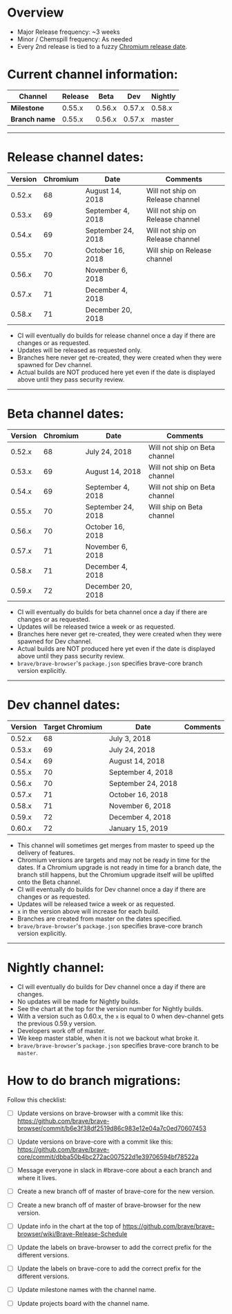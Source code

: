 # Overview 

- Major Release frequency: ~3 weeks
- Minor / Chemspill frequency: As needed 
- Every 2nd release is tied to a fuzzy [Chromium release date](https://www.chromium.org/developers/calendar).


# Current channel information:

| **Channel**     | Release |  Beta  | Dev       | Nightly|
| ----------------| ------- | ------ | --------- | ------ |
| **Milestone**   | 0.55.x  | 0.56.x | 0.57.x    | 0.58.x |
| **Branch name** | 0.55.x  | 0.56.x | 0.57.x    | master |



---

# Release channel dates:

| Version | Chromium | Date               | Comments                                  |
| ------- | ---------|--------------------|-------------------------------------------|
| 0.52.x  |    68    | August 14, 2018    | Will not ship on Release channel
| 0.53.x  |    69    | September 4, 2018  | Will not ship on Release channel
| 0.54.x  |    69    | September 24, 2018 | Will not ship on Release channel
| 0.55.x  |    70    | October 16, 2018   | Will ship on Release channel
| 0.56.x  |    70    | November 6, 2018   |
| 0.57.x  |    71    | December 4, 2018   |
| 0.58.x  |    71    | December 20, 2018  |

- CI will eventually do builds for release channel once a day if there are changes or as requested.
- Updates will be released as requested only.
- Branches here never get re-created, they were created when they were spawned for Dev channel.
- Actual builds are NOT produced here yet even if the date is displayed above until they pass security review.

---

# Beta channel dates:

| Version | Chromium | Date               | Comments                                  |
| ------- | ---------|--------------------|-------------------------------------------|
| 0.52.x  |    68    | July 24, 2018      | Will not ship on Beta channel
| 0.53.x  |    69    | August 14, 2018    | Will not ship on Beta channel
| 0.54.x  |    69    | September 4, 2018  | Will not ship on Beta channel
| 0.55.x  |    70    | September 24, 2018 | Will ship on Beta channel
| 0.56.x  |    70    | October 16, 2018   |
| 0.57.x  |    71    | November 6, 2018   |
| 0.58.x  |    71    | December 4, 2018   |
| 0.59.x  |    72    | December 20, 2018  |
 
- CI will eventually do builds for beta channel once a day if there are changes or as requested.
- Updates will be released twice a week or as requested.
- Branches here never get re-created, they were created when they were spawned for Dev channel.
- Actual builds are NOT produced here yet even if the date is displayed above until they pass security review.
- `brave/brave-browser`'s `package.json` specifies brave-core branch version explicitly.

---

# Dev channel dates:

| Version | Target Chromium | Date               | Comments                                  |
| ------- | ----------------|--------------------|-------------------------------------------|
| 0.52.x  |    68           | July 3, 2018       |
| 0.53.x  |    69           | July 24, 2018      |
| 0.54.x  |    69           | August 14, 2018    |
| 0.55.x  |    70           | September 4, 2018  | 
| 0.56.x  |    70           | September 24, 2018 |
| 0.57.x  |    71           | October 16, 2018   |
| 0.58.x  |    71           | November 6, 2018   |
| 0.59.x  |    72           | December 4, 2018   |
| 0.60.x  |    72           | January 15, 2019   |

- This channel will sometimes get merges from master to speed up the delivery of features. 
- Chromium versions are targets and may not be ready in time for the dates.  If a Chromium upgrade is not ready in time for a branch date, the branch still happens,  but the Chromium upgrade itself will be uplifted onto the Beta channel.
- CI will eventually do builds for Dev channel once a day if there are changes or as requested.
- Updates will be released twice a week or as requested.
- `x` in the version above will increase for each build.
- Branches are created from master on the dates specified.
- `brave/brave-browser`'s `package.json` specifies brave-core branch version explicitly.

---

# Nightly channel:

- CI will eventually do builds for Dev channel once a day if there are changes.
- No updates will be made for Nightly builds.
- See the chart at the top for the version number for Nightly builds.
- With a version such as 0.60.x, the `x` is equal to 0 when dev-channel gets the previous 0.59.y version.
- Developers work off of master.
- We keep master stable, when it is not we backout what broke it.
- `brave/brave-browser`'s `package.json` specifies brave-core branch to be `master`.


# How to do branch migrations:

Follow this checklist:

- [ ] Update versions on brave-browser with a commit like this: https://github.com/brave/brave-browser/commit/b6e3f38df2519d86c983e12e04a7c0ed70607453
- [ ] Update versions on brave-core with a commit like this: https://github.com/brave/brave-core/commit/dbba50b4bc272ac007522d1e39706594bf78522a
- [ ] Message everyone in slack in #brave-core about a each branch and where it lives.
- [ ] Create a new branch off of master of brave-core for the new version.
- [ ] Create a new branch off of master of brave-browser for the new version.
- [ ] Update info in the chart at the top of https://github.com/brave/brave-browser/wiki/Brave-Release-Schedule 
- [ ] Update the labels on brave-browser to add the correct prefix for the different versions.
- [ ] Update the labels on brave-core to add the correct prefix for the different versions.
- [ ] Update milestone names with the channel name.
- [ ] Update projects board with the channel name.

